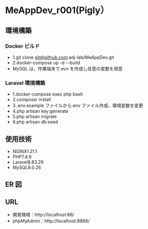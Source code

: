 # MeAppDev_r001(Pigly）

## 環境構築

### Docker ビルド

- 1.git clone git@github.com:adj-lab/MeAppDev.git
- 2.docker-compose up -d --build
- MySQL は、作業端末で.evn を作成し任意の変数を用意

### Laravel 環境構築

- 1.docker-compose exec php bash
- 2.composer install
- 3..env.example ファイルから.env ファイル作成、環境変数を変更
- 4.php artisan key:generate
- 5.php artisan migrate
- 6.php artisan db:seed

## 使用技術

- NGINX1.21.1
- PHP7.4.9
- Laravel8.83.29
- MySQL8.0.26

## ER 図

<!-- 画像添付 -->

## URL

- 開発環境：http://localhost:86/
- phpMyAdmin：http://localhost:8888/
